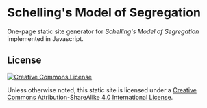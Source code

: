 # Schelling's Model of Segregation

One-page static site generator for *Schelling's Model of Segregation* implemented in Javascript.

## License

[![Creative Commons License][cc-image]][cc-by-sa-4]

Unless otherwise noted, this static site is licensed under a [Creative Commons Attribution-ShareAlike 4.0 International License][cc-by-sa-4].

<!-- Implicit links -->

[cc-image]:    https://i.creativecommons.org/l/by/4.0/88x31.png
[cc-by-sa-4]:  https://creativecommons.org/licenses/by-sa/4.0/

